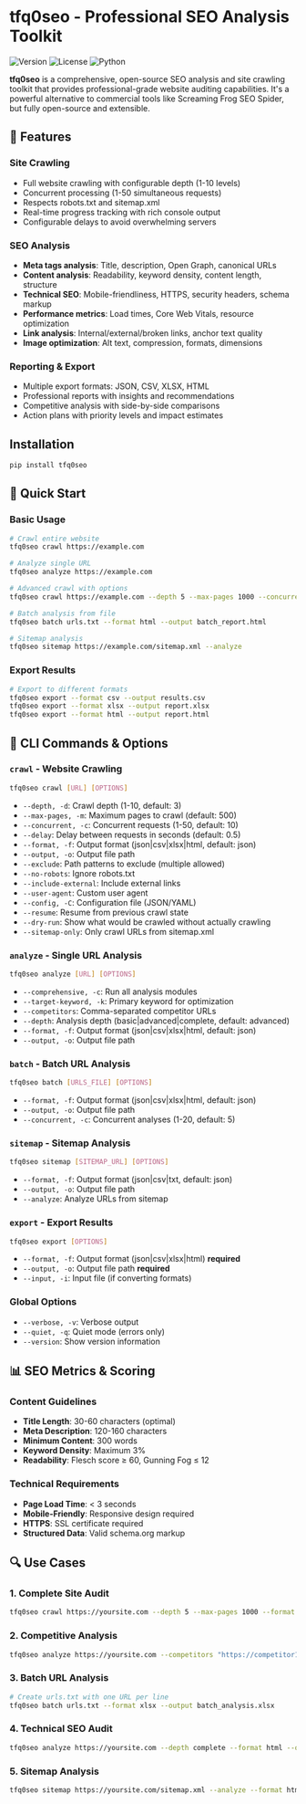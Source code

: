 # tfq0seo - Professional SEO Analysis Toolkit

![Version](https://img.shields.io/badge/version-2.1.2-blue.svg)
![License](https://img.shields.io/badge/license-MIT-green.svg)
![Python](https://img.shields.io/badge/python-3.7+-blue.svg)

**tfq0seo** is a comprehensive, open-source SEO analysis and site crawling toolkit that provides professional-grade website auditing capabilities. It's a powerful alternative to commercial tools like Screaming Frog SEO Spider, but fully open-source and extensible.

## 🚀 Features

### Site Crawling
- Full website crawling with configurable depth (1-10 levels)
- Concurrent processing (1-50 simultaneous requests)
- Respects robots.txt and sitemap.xml
- Real-time progress tracking with rich console output
- Configurable delays to avoid overwhelming servers

### SEO Analysis
- **Meta tags analysis**: Title, description, Open Graph, canonical URLs
- **Content analysis**: Readability, keyword density, content length, structure
- **Technical SEO**: Mobile-friendliness, HTTPS, security headers, schema markup
- **Performance metrics**: Load times, Core Web Vitals, resource optimization
- **Link analysis**: Internal/external/broken links, anchor text quality
- **Image optimization**: Alt text, compression, formats, dimensions

### Reporting & Export
- Multiple export formats: JSON, CSV, XLSX, HTML
- Professional reports with insights and recommendations
- Competitive analysis with side-by-side comparisons
- Action plans with priority levels and impact estimates

##  Installation

```bash
pip install tfq0seo
```

## 🎯 Quick Start

### Basic Usage

```bash
# Crawl entire website
tfq0seo crawl https://example.com

# Analyze single URL
tfq0seo analyze https://example.com

# Advanced crawl with options
tfq0seo crawl https://example.com --depth 5 --max-pages 1000 --concurrent 20 --format xlsx

# Batch analysis from file
tfq0seo batch urls.txt --format html --output batch_report.html

# Sitemap analysis
tfq0seo sitemap https://example.com/sitemap.xml --analyze
```

### Export Results

```bash
# Export to different formats
tfq0seo export --format csv --output results.csv
tfq0seo export --format xlsx --output report.xlsx
tfq0seo export --format html --output report.html
```

## 🔧 CLI Commands & Options

### `crawl` - Website Crawling
```bash
tfq0seo crawl [URL] [OPTIONS]
```
- `--depth, -d`: Crawl depth (1-10, default: 3)
- `--max-pages, -m`: Maximum pages to crawl (default: 500)
- `--concurrent, -c`: Concurrent requests (1-50, default: 10)
- `--delay`: Delay between requests in seconds (default: 0.5)
- `--format, -f`: Output format (json|csv|xlsx|html, default: json)
- `--output, -o`: Output file path
- `--exclude`: Path patterns to exclude (multiple allowed)
- `--no-robots`: Ignore robots.txt
- `--include-external`: Include external links
- `--user-agent`: Custom user agent
- `--config, -C`: Configuration file (JSON/YAML)
- `--resume`: Resume from previous crawl state
- `--dry-run`: Show what would be crawled without actually crawling
- `--sitemap-only`: Only crawl URLs from sitemap.xml

### `analyze` - Single URL Analysis
```bash
tfq0seo analyze [URL] [OPTIONS]
```
- `--comprehensive, -c`: Run all analysis modules
- `--target-keyword, -k`: Primary keyword for optimization
- `--competitors`: Comma-separated competitor URLs
- `--depth`: Analysis depth (basic|advanced|complete, default: advanced)
- `--format, -f`: Output format (json|csv|xlsx|html, default: json)
- `--output, -o`: Output file path

### `batch` - Batch URL Analysis
```bash
tfq0seo batch [URLS_FILE] [OPTIONS]
```
- `--format, -f`: Output format (json|csv|xlsx|html, default: json)
- `--output, -o`: Output file path
- `--concurrent, -c`: Concurrent analyses (1-20, default: 5)

### `sitemap` - Sitemap Analysis
```bash
tfq0seo sitemap [SITEMAP_URL] [OPTIONS]
```
- `--format, -f`: Output format (json|csv|txt, default: json)
- `--output, -o`: Output file path
- `--analyze`: Analyze URLs from sitemap

### `export` - Export Results
```bash
tfq0seo export [OPTIONS]
```
- `--format, -f`: Output format (json|csv|xlsx|html) **required**
- `--output, -o`: Output file path **required**
- `--input, -i`: Input file (if converting formats)

### Global Options
- `--verbose, -v`: Verbose output
- `--quiet, -q`: Quiet mode (errors only)
- `--version`: Show version information

## 📊 SEO Metrics & Scoring

### Content Guidelines
- **Title Length**: 30-60 characters (optimal)
- **Meta Description**: 120-160 characters
- **Minimum Content**: 300 words
- **Keyword Density**: Maximum 3%
- **Readability**: Flesch score ≥ 60, Gunning Fog ≤ 12

### Technical Requirements
- **Page Load Time**: < 3 seconds
- **Mobile-Friendly**: Responsive design required
- **HTTPS**: SSL certificate required
- **Structured Data**: Valid schema.org markup

## 🔍 Use Cases

### 1. Complete Site Audit
```bash
tfq0seo crawl https://yoursite.com --depth 5 --max-pages 1000 --format html --comprehensive
```

### 2. Competitive Analysis
```bash
tfq0seo analyze https://yoursite.com --competitors "https://competitor1.com,https://competitor2.com" --comprehensive
```

### 3. Batch URL Analysis
```bash
# Create urls.txt with one URL per line
tfq0seo batch urls.txt --format xlsx --output batch_analysis.xlsx
```

### 4. Technical SEO Audit
```bash
tfq0seo analyze https://yoursite.com --depth complete --format html --output technical_audit.html
```

### 5. Sitemap Analysis
```bash
tfq0seo sitemap https://yoursite.com/sitemap.xml --analyze --format html
```
